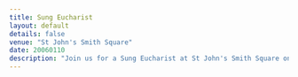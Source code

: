 ```yaml
---
title: Sung Eucharist
layout: default
details: false
venue: "St John's Smith Square"
date: 20060110
description: "Join us for a Sung Eucharist at St John's Smith Square on January 10, 2006, featuring choral music and liturgy in a beautiful historic setting."
---
```

